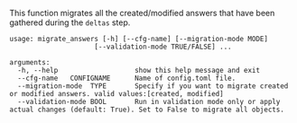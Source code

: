 
This function migrates all the created/modified answers that have been gathered during the `deltas` step.

~~~
usage: migrate_answers [-h] [--cfg-name] [--migration-mode MODE]
                     [--validation-mode TRUE/FALSE] ...
                     
arguments:
  -h, --help                   show this help message and exit
  --cfg-name   CONFIGNAME      Name of config.toml file.
  --migration-mode  TYPE       Specify if you want to migrate created or modified answers. valid values:[created, modified]
  --validation-mode BOOL       Run in validation mode only or apply actual changes (default: True). Set to False to migrate all objects.
  
                        
~~~